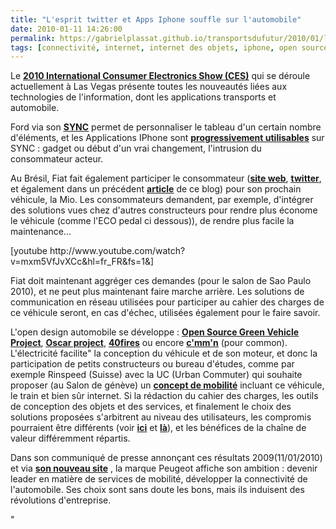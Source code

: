 ```yaml
---
title: "L'esprit twitter et Apps Iphone souffle sur l'automobile"
date: 2010-01-11 14:26:00
permalink: https://gabrielplassat.github.io/transportsdufutur/2010/01/lesprit-twitter-et-apps-iphone-souffle-sur-lautomobile.html
tags: [connectivité, internet, internet des objets, iphone, open source, Service de mobilité, TIC, twitter, Véhicule]
---
```


<p>Le <strong><span style="text-decoration: underline"><a href="http://www.cesweb.org/faq/generalFAQs.asp#general" target="_blank">2010 International Consumer Electronics Show (CES)</a></span></strong> qui se déroule actuellement à Las Vegas présente toutes les nouveautés liées aux technologies de l'information, dont les applications transports et automobile.</p> <p>Ford via son <strong><span style="text-decoration: underline"><a href="http://android-france.fr/2010/01/08/ford-sync-app-ecosysteme-permettant-de-creer-des-applications-android-pour-les-ford/" target="_blank">SYNC</a></span></strong> permet de personnaliser le tableau d'un certain nombre d'éléments, et les Applications IPhone sont <strong><span style="text-decoration: underline"><a href="http://les%20applications%20iphone%20sont%20progressivement%20utilisables%20sur%20sync/" target="_blank">progressivement utilisables</a></span></strong> sur SYNC : gadget ou début d'un vrai changement, l'intrusion du consommateur acteur.</p> <p> </p> <p></p>   <!--more-->  <p>Au Brésil, Fiat fait également participer le consommateur (<strong><span style="text-decoration: underline"><a href="http://www.fiatmio.cc/en/">site web</a></span></strong>, <strong><span style="text-decoration: underline"><a href="http://twitter.com/fiatmio" target="_blank">twitter</a></span></strong>, et également dans un précédent <strong><span style="text-decoration: underline"><a href="http://www.typepad.com/site/blogs/6a0120a66d2ad4970b0128756e7ed4970c/post/6a0120a66d2ad4970b012875a85d74970c/edit" target="_blank">article</a></span></strong> de ce blog) pour son prochain véhicule, la Mio. Les consommateurs demandent, par exemple, d'intégrer des solutions vues chez d'autres constructeurs pour rendre plus économe le véhicule (comme l'ECO pedal ci dessous)), de rendre plus facile la maintenance...</p> <p>  [youtube http://www.youtube.com/watch?v=mxm5VfJvXCc&hl=fr_FR&fs=1&]</p> <p>Fiat doit maintenant aggréger ces demandes (pour le salon de Sao Paulo 2010), et ne peut plus maintenant faire marche arrière. Les solutions de communication en réseau utilisées pour participer au cahier des charges de ce véhicule seront, en cas d'échec, utilisées également pour le faire savoir.</p> <p>L'open design automobile se développe : <strong><span style="text-decoration: underline"><a href="http://www.osgv.org/" target="_blank">Open Source Green Vehicle Project</a></span></strong>, <strong><span style="text-decoration: underline"><a href="http://www.theoscarproject.org/" target="_blank">Oscar project</a></span></strong>, <strong><span style="text-decoration: underline"><a href="http://www.40fires.org/" target="_blank">40fires</a></span></strong> ou encore <strong><span style="text-decoration: underline"><a href="http://www.cmmn.org/" target="_blank">c'mm'n</a></span></strong> (pour common). L'électricité facilite" la conception du véhicule et de son moteur, et donc la participation de petits constructeurs ou bureau d'études, comme par exemple Rinspeed (Suisse) avec la UC (Urban Commuter) qui souhaite proposer (au Salon de génève) un <strong><span style=""text-decoration: underline""><a href=""http://www.rinspeed.com/pages/content/frames_e.htm"" target=""_blank"">concept de mobilité</a></span></strong> incluant ce véhicule, le train et bien sûr internet. Si la rédaction du cahier des charges, les outils de conception des objets et des services, et finalement le choix des solutions proposées s'arbitrent au niveau des utilisateurs, les compromis pourraient être différents (voir <strong><span style=""text-decoration: underline""><a href=""http://www.typepad.com/site/blogs/6a0120a66d2ad4970b0128756e7ed4970c/post/6a0120a66d2ad4970b0120a7ac7b19970b/edit"" target=""_blank"">ici</a></span></strong> et <strong><span style=""text-decoration: underline""><a href=""http://www.typepad.com/site/blogs/6a0120a66d2ad4970b0128756e7ed4970c/post/6a0120a66d2ad4970b0120a7a23756970b/edit"" target=""_blank"">là</a></span></strong>), et les bénéfices de la chaîne de valeur différemment répartis.</p> <p>Dans son communiqué de presse annonçant ces résultats 2009(11/01/2010) et via <strong><span style=""text-decoration: underline""><a href=""http://www.new-peugeot.com"" target=""_blank"">son nouveau site</a></span></strong> , la marque Peugeot affiche son ambition : devenir leader en matière de services de mobilité, développer la connectivité de l'automobile. Ses choix sont sans doute les bons, mais ils induisent des révolutions d'entreprise.</p>"
